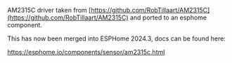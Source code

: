 AM2315C driver taken from [https://github.com/RobTillaart/AM2315C](https://github.com/RobTillaart/AM2315C) and ported to an esphome component.

This has now been merged into ESPHome 2024.3, docs can be found here:

https://esphome.io/components/sensor/am2315c.html

